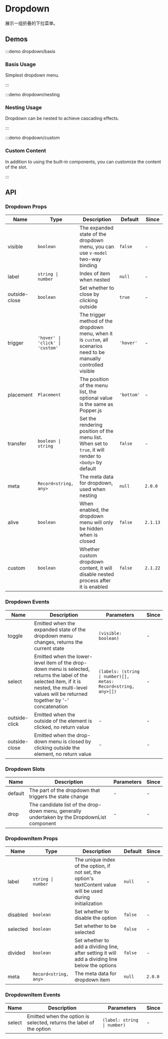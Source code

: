 # Dropdown

展示一组折叠的下拉菜单。

## Demos

:::demo dropdown/basis

### Basis Usage

Simplest dropdown menu.

:::

:::demo dropdown/nesting

### Nesting Usage

Dropdown can be nested to achieve cascading effects.

:::

:::demo dropdown/custom

### Custom Content

In addition to using the built-in components, you can customize the content of the slot.

:::

## API

### Dropdown Props

| Name          | Type                             | Description                                                                                                        | Default    | Since    |
| ------------- | -------------------------------- | ------------------------------------------------------------------------------------------------------------------ | ---------- | -------- |
| visible       | `boolean`                        | The expanded state of the dropdown menu, you can use `v-model` two-way binding                                     | `false`    | -        |
| label         | `string \| number`               | Index of item when nested                                                                                          | `null`     | -        |
| outside-close | `boolean`                        | Set whether to close by clicking outside                                                                           | `true`     | -        |
| trigger       | `'hover' \| 'click' \| 'custom'` | The trigger method of the dropdown menu, when it is `custom`, all scenarios need to be manually controlled visible | `'hover'`  | -        |
| placement     | `Placement`                      | The position of the menu list, the optional value is the same as Popper.js                                         | `'bottom'` | -        |
| transfer      | `boolean \| string`              | Set the rendering position of the menu list. When set to `true`, it will render to `<body>` by default             | `false`    | -        |
| meta          | `Record<string, any>`            | The meta data for dropdown, used when nesting                                                                      | `null`     | `2.0.0`  |
| alive         | `boolean`                        | When enabled, the dropdown menu will only be hidden when is closed                                                 | `false`    | `2.1.13` |
| custom        | `boolean`                        | Whether custom dropdown content, it will disable nested process after it is enabled                                | `false`    | `2.1.22` |

### Dropdown Events

| Name          | Description                                                                                                                                                                                         | Parameters                                                     | Since |
| ------------- | --------------------------------------------------------------------------------------------------------------------------------------------------------------------------------------------------- | -------------------------------------------------------------- | ----- |
| toggle        | Emitted when the expanded state of the dropdown menu changes, returns the current state                                                                                                             | `(visible: boolean)`                                           | -     |
| select        | Emitted when the lower-level item of the drop-down menu is selected, returns the label of the selected item, if it is nested, the multi-level values will be returned together by '-' concatenation | `(labels: (string \| number)[], metas: Record<string, any>[])` | -     |
| outside-click | Emitted when the outside of the element is clicked, no return value                                                                                                                                 | -                                                              | -     |
| outside-close | Emitted when the drop-down menu is closed by clicking outside the element, no return value                                                                                                          | -                                                              | -     |

### Dropdown Slots

| Name    | Description                                                                                  | Parameters | Since |
| ------- | -------------------------------------------------------------------------------------------- | ---------- | ----- |
| default | The part of the dropdown that triggers the state change                                      | -          | -     |
| drop    | The candidate list of the drop-down menu, generally undertaken by the DropdownList component | -          | -     |

### DropdownItem Props

| Name     | Type                  | Description                                                                                                   | Default | Since   |
| -------- | --------------------- | ------------------------------------------------------------------------------------------------------------- | ------- | ------- |
| label    | `string \| number`    | The unique index of the option, if not set, the option's textContent value will be used during initialization | `null`  | -       |
| disabled | `boolean`             | Set whether to disable the option                                                                             | `false` | -       |
| selected | `boolean`             | Set whether to be selected                                                                                    | `false` | -       |
| divided  | `boolean`             | Set whether to add a dividing line, after setting it will add a dividing line below the options               | `false` | -       |
| meta     | `Record<string, any>` | The meta data for dropdown item                                                                               | `null`  | `2.0.0` |

### DropdownItem Events

| Name   | Description                                                          | Parameters                  | Since |
| ------ | -------------------------------------------------------------------- | --------------------------- | ----- |
| select | Emitted when the option is selected, returns the label of the option | `(label: string \| number)` | -     |
